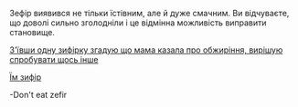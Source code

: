 Зефір виявився не тільки їстівним, але й дуже смачним.
Ви відчуваєте, що доволі сильно зголодніли і це відмінна можливість
виправити становище.

[З'ївши одну зифірку згадую що мама казала про обжиріння, вирішую спробувати щось інше](../marshmallow.md)

[Їм зифір](obese/diabetes.md)

-Don't eat zefir
